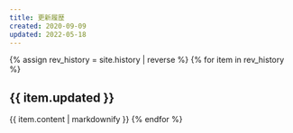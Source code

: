 ```yaml
---
title: 更新履歴
created: 2020-09-09
updated: 2022-05-18
---
```

{% assign rev_history = site.history | reverse %}
{% for item in rev_history %}
## <a name="{{ item.updated }}">{{ item.updated }}</a>
{{ item.content | markdownify }}
{% endfor %}
